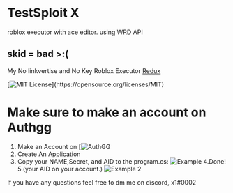 
# TestSploit X

 roblox executor with ace editor. using WRD API


## skid = bad >:(

My No linkvertise and No Key Roblox Executor [Redux](https://www.reduxwinning.xyz/)

[![MIT License](https://img.shields.io/apm/l/atomic-design-ui.svg?)](https://opensource.org/licenses/MIT)

# Make sure to make an account on Authgg

1. Make an Account on [![AuthGG](https://auth.gg/register)
2. Create An Application 
3. Copy your NAME,Secret, and AID to the program.cs: ![Example](https://user-images.githubusercontent.com/75934189/141184613-9d2238a5-30e7-419b-9959-02fd69862485.png)
4.Done!
5.(your AID on your account.) ![Example 2](https://user-images.githubusercontent.com/75934189/141185010-d540da2a-ca2f-4c5e-a0b2-4cf3a1b97185.gif)


If you have any questions feel free to dm me on discord, x1#0002
  

